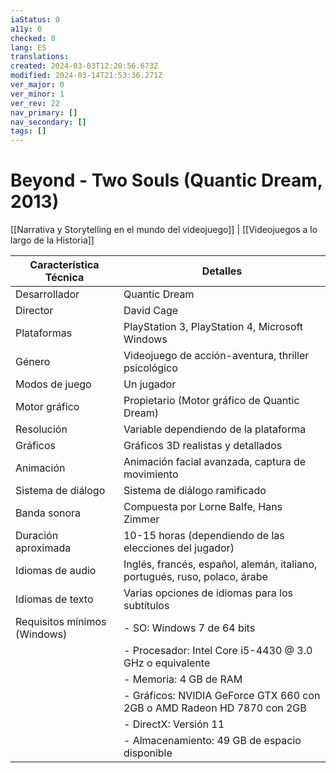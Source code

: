 ```yaml
---
iaStatus: 0
a11y: 0
checked: 0
lang: ES
translations: 
created: 2024-03-03T12:20:56.673Z
modified: 2024-03-14T21:53:36.271Z
ver_major: 0
ver_minor: 1
ver_rev: 22
nav_primary: []
nav_secondary: []
tags: []
---
```

# Beyond - Two Souls (Quantic Dream, 2013)

[[Narrativa y Storytelling en el mundo del videojuego]] | [[Videojuegos a lo largo de la Historia]]

| Característica Técnica      | Detalles                                   |
|------------------------------|--------------------------------------------|
| Desarrollador                | Quantic Dream                              |
| Director                     | David Cage                                 |
| Plataformas                  | PlayStation 3, PlayStation 4, Microsoft Windows |
| Género                       | Videojuego de acción-aventura, thriller psicológico |
| Modos de juego               | Un jugador                                 |
| Motor gráfico                | Propietario (Motor gráfico de Quantic Dream) |
| Resolución                   | Variable dependiendo de la plataforma      |
| Gráficos                     | Gráficos 3D realistas y detallados         |
| Animación                    | Animación facial avanzada, captura de movimiento |
| Sistema de diálogo           | Sistema de diálogo ramificado              |
| Banda sonora                 | Compuesta por Lorne Balfe, Hans Zimmer     |
| Duración aproximada          | 10-15 horas (dependiendo de las elecciones del jugador) |
| Idiomas de audio             | Inglés, francés, español, alemán, italiano, portugués, ruso, polaco, árabe |
| Idiomas de texto             | Varias opciones de idiomas para los subtítulos |
| Requisitos mínimos (Windows) | - SO: Windows 7 de 64 bits                  |
|                              | - Procesador: Intel Core i5-4430 @ 3.0 GHz o equivalente |
|                              | - Memoria: 4 GB de RAM                      |
|                              | - Gráficos: NVIDIA GeForce GTX 660 con 2GB o AMD Radeon HD 7870 con 2GB |
|                              | - DirectX: Versión 11                        |
|                              | - Almacenamiento: 49 GB de espacio disponible |
